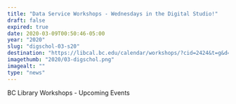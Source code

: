 ```yaml
---
title: "Data Service Workshops - Wednesdays in the Digital Studio!"
draft: false
expired: true
date: 2020-03-09T00:50:46-05:00
year: "2020"
slug: "digschol-03-s20"
destination: "https://libcal.bc.edu/calendar/workshops/?cid=2424&t=g&d=0000-00-00&cal=2424&ct=27652,24778"
imagethumb: "2020/03-digschol.png"
imagealt: ""
type: "news"
---
```


BC Library Workshops - Upcoming Events